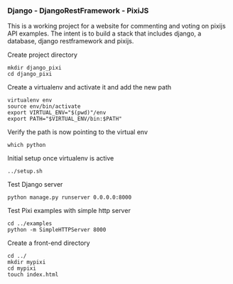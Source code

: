 ### Django - DjangoRestFramework - PixiJS

This is a working project for a website for commenting and voting on pixijs API examples.  The intent is to build a stack that includes django, a database, django restframework and pixijs.

Create project directory

    mkdir django_pixi
    cd django_pixi

Create a virtualenv and activate it and add the new path

    virtualenv env
    source env/bin/activate
    export VIRTUAL_ENV="$(pwd)"/env
    export PATH="$VIRTUAL_ENV/bin:$PATH"

Verify the path is now pointing to the virtual env

    which python

Initial setup once virtualenv is active

    ../setup.sh

Test Django server

    python manage.py runserver 0.0.0.0:8000

Test Pixi examples with simple http server

    cd ../examples
    python -m SimpleHTTPServer 8000

Create a front-end directory

    cd ../
    mkdir mypixi
    cd mypixi
    touch index.html
